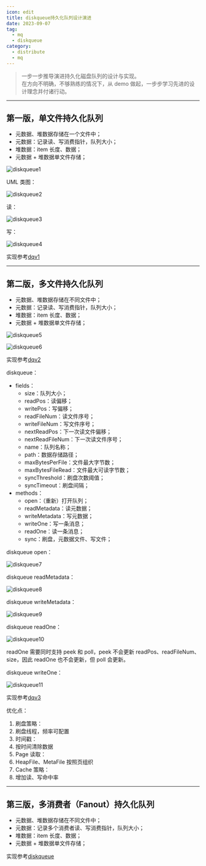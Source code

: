 ```yaml
---
icon: edit
title: diskqueue持久化队列设计演进
date: 2023-09-07
tag:
  - mq
  - diskqueue
category:
  - distribute
  - mq
---
```


> 一步一步推导演进持久化磁盘队列的设计与实现。  
> 在方向不明确，不够熟练的情况下，从 demo 做起，一步步学习先进的设计理念并付诸行动。

---

## 第一版，单文件持久化队列

- 元数据、堆数据存储在一个文件中；
- 元数据：记录读、写消费指针，队列大小；
- 堆数据：item 长度、数据；
- 元数据 + 堆数据单文件存储；

![diskqueue1](../../imgs/diskqueue1.png)

UML 类图：

![diskqueue2](../../imgs/diskqueue2.png)

读：

![diskqueue3](../../imgs/diskqueue3.png)

写：

![diskqueue4](../../imgs/diskqueue4.png)

实现参考[dqv1](https://github.com/pedrogao/tinymq/tree/main/examples/dqv1)

---

## 第二版，多文件持久化队列

- 元数据、堆数据存储在不同文件中；
- 元数据：记录读、写消费指针，队列大小；
- 堆数据：item 长度、数据；
- 元数据 + 堆数据单文件存储；

![diskqueue5](../../imgs/diskqueue5.png)

![diskqueue6](../../imgs/diskqueue6.png)

实现参考[dqv2](https://github.com/pedrogao/tinymq/tree/main/examples/dqv2)

diskqueue：

- fields：
  - size：队列大小；
  - readPos：读偏移；
  - writePos：写偏移；
  - readFileNum：读文件序号；
  - writeFileNum：写文件序号；
  - nextReadPos：下一次读文件偏移；
  - nextReadFileNum：下一次读文件序号；
  - name：队列名称；
  - path：数据存储路径；
  - maxBytesPerFile：文件最大字节数；
  - maxBytesFileRead：文件最大可读字节数；
  - syncThreshold：刷盘次数阈值；
  - syncTimeout：刷盘间隔；
- methods：
  - open：（重新）打开队列；
  - readMetadata：读元数据；
  - writeMetadata：写元数据；
  - writeOne：写一条消息；
  - readOne：读一条消息；
  - sync：刷盘，元数据文件、写文件；

diskqueue open：

![diskqueue7](../../imgs/diskqueue7.png)

diskqueue readMetadata：

![diskqueue8](../../imgs/diskqueue8.png)

diskqueue writeMetadata：

![diskqueue9](../../imgs/diskqueue9.png)

diskqueue readOne：

![diskqueue10](../../imgs/diskqueue10.png)

readOne 需要同时支持 peek 和 poll，peek 不会更新 readPos、readFileNum、size，因此 readOne 也不会更新，但 poll 会更新。

diskqueue writeOne：

![diskqueue11](../../imgs/diskqueue11.png)

实现参考[dqv3](https://github.com/pedrogao/tinymq/tree/main/examples/dqv3)

优化点：

1. 刷盘策略：
1. 刷盘线程，频率可配置
1. 时间戳：
1. 按时间清除数据
1. Page 读取：
1. HeapFile、MetaFile 按照页组织
1. Cache 策略：
1. 增加读、写命中率

---

## 第三版，多消费者（Fanout）持久化队列

- 元数据、堆数据存储在不同文件中；
- 元数据：记录多个消费者读、写消费指针，队列大小；
- 堆数据：item 长度、数据；
- 元数据 + 堆数据单文件存储；

实现参考[diskqueue](https://github.com/pedrogao/tinymq/tree/main/diskqueue)
